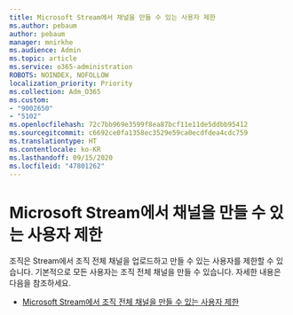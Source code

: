 ```yaml
---
title: Microsoft Stream에서 채널을 만들 수 있는 사용자 제한
ms.author: pebaum
author: pebaum
manager: mnirkhe
ms.audience: Admin
ms.topic: article
ms.service: o365-administration
ROBOTS: NOINDEX, NOFOLLOW
localization_priority: Priority
ms.collection: Adm_O365
ms.custom:
- "9002650"
- "5102"
ms.openlocfilehash: 72c7bb969e3599f8ea87bcf11e11de5ddbb95412
ms.sourcegitcommit: c6692ce0fa1358ec3529e59ca0ecdfdea4cdc759
ms.translationtype: HT
ms.contentlocale: ko-KR
ms.lasthandoff: 09/15/2020
ms.locfileid: "47801262"
---
```

# <a name="restrict-who-can-create-channels-in-microsoft-stream"></a>Microsoft Stream에서 채널을 만들 수 있는 사용자 제한

조직은 Stream에서 조직 전체 채널을 업로드하고 만들 수 있는 사용자를 제한할 수 있습니다. 기본적으로 모든 사용자는 조직 전체 채널을 만들 수 있습니다. 자세한 내용은 다음을 참조하세요.

- [Microsoft Stream에서 조직 전체 채널을 만들 수 있는 사용자 제한](https://docs.microsoft.com/stream/restrict-companywide-channels)
